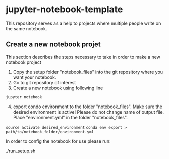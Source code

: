 # jupyter-notebook-template
This repository serves as a help to projects where multiple people write on the same notebook.

## Create a new notebook projet
This section describes the steps necessary to take in order to make a new notebook project

1. Copy the setup folder "notebook_files" into the git repository where you want your notebook.
2. Go to git repository of interest
3. Create a new notebook using following line

`jupyter notebook`

4. export condo environment to the folder "notebook_files". Make sure the desired environment is active! Please do not change name of output file. Place "environment.yml" in the folder "notebook_files". 

`source activate desired_environment`
`conda env export > path/to/notebook_folder/environment.yml`


In order to config the notebook for use please run:

./run_setup.sh
